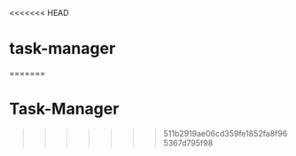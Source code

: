 <<<<<<< HEAD
# task-manager
=======
# Task-Manager
>>>>>>> 511b2919ae06cd359fe1852fa8f965367d795f98
